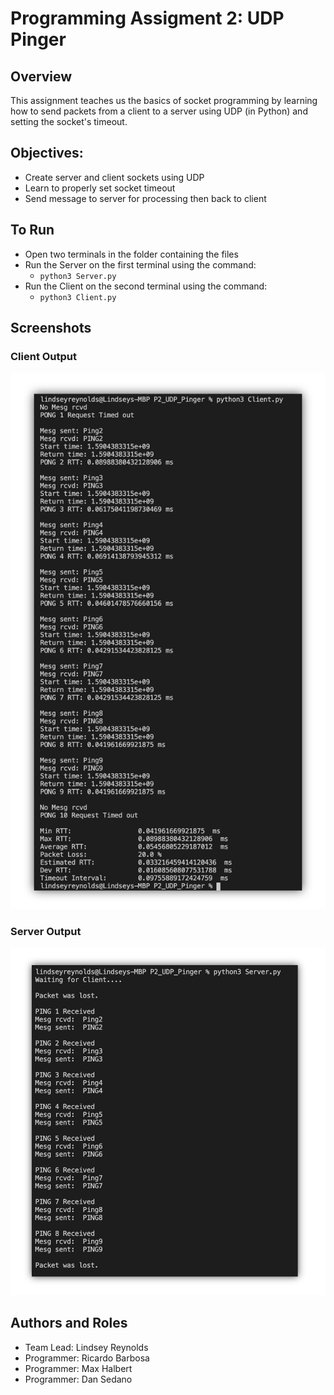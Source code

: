 # Programming Assigment 2: UDP Pinger
## Overview
This assignment teaches us the basics of socket programming by learning how to
send packets from a client to a server using UDP (in Python) and setting the 
socket's timeout. 

## Objectives:
* Create server and client sockets using UDP
* Learn to properly set socket timeout
* Send message to server for processing then back to client

## To Run
* Open two terminals in the folder containing the files
* Run the Server on the first terminal using the command:
    * ```python3 Server.py```
* Run the Client on the second terminal using the command: 
    * ```python3 Client.py```
## Screenshots
### Client Output
![Client Output](Screenshots/Client_Output.png)
### Server Output
![Server Output](Screenshots/Server_Output.png)

## Authors and Roles
* Team Lead: Lindsey Reynolds
* Programmer: Ricardo Barbosa
* Programmer: Max Halbert
* Programmer: Dan Sedano